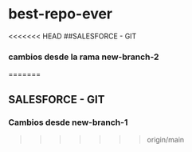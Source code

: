 # best-repo-ever
<<<<<<< HEAD
##SALESFORCE - GIT
### cambios desde la rama new-branch-2
=======
## SALESFORCE - GIT
### Cambios desde new-branch-1
>>>>>>> origin/main
